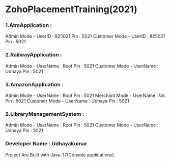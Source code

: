 # ZohoPlacementTraining(2021)
### 1.AtmApplication :
Admin Mode    - UserID : 825021
                Pin    : 5021
Customer Mode - UserID : 825021
                Pin    : 5021   

### 2.RailwayApplication :
Admin Mode    - UserName : Root
                Pin      : 5021
Customer Mode - UserName : Udhaya
                Pin      : 5021   
                
### 3.AmazonApplication :
Admin Mode    - UserName : Root
                Pin      : 5021
Merchant Mode - UserName : Uk
                Pin      : 5021 
Customer Mode - UserName : Udhaya
                Pin      : 5021   

### 2.LibraryManagementSystem :
Admin Mode    - UserName : Root
                Pin      : 5021
Customer Mode - UserName : Udhaya
                Pin      : 5021                                            
### Developer Name : Udhayakumar 
Project Are Built with Java-17(Console applications).

